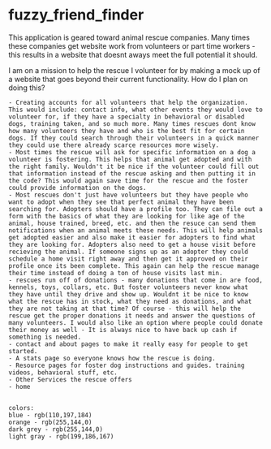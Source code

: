 # fuzzy_friend_finder

This application is geared toward animal rescue companies. Many times these companies get website work from volunteers or part time workers - this results in a website that doesnt aways meet the full potential it should.

I am on a mission to help the rescue I volunteer for by making a mock up of a website that goes beyond their current functionality. How do I plan on doing this?

    - Creating accounts for all volunteers that help the organization. This would include: contact info, what other events they would love to volunteer for, if they have a specialty in behavioral or disabled dogs, training taken, and so much more. Many times rescues dont know how many volunteers they have and who is the best fit for certain dogs. If they could search through their volunteers in a quick manner they could use there already scarce resources more wisely.
    - Most times the rescue will ask for specific information on a dog a volunteer is fostering. This helps that animal get adopted and with the right family. Wouldn't it be nice if the volunteer could fill out that information instead of the rescue asking and then putting it in the code? This would again save time for the rescue and the foster could provide information on the dogs.
    - Most rescues don't just have volunteers but they have people who want to adopt when they see that perfect animal they have been searching for. Adopters should have a profile too. They can file out a form with the basics of what they are looking for like age of the animal, house trained, breed, etc. and then the resuce can send them notifications when an animal meets these needs. This will help animals get adopted easier and also make it easier for adopters to find what they are looking for. Adopters also need to get a house visit before recieving the animal. If someone signs up as an adopter they could schedule a home visit right away and then get it approved on their profile once its been complete. This again can help the rescue manage their time instead of doing a ton of house visits last min. 
    - rescues run off of donations - many donations that come in are food, kennels, toys, collars, etc. But foster volunteers never know what they have until they drive and show up. Wouldnt it be nice to know what the rescue has in stock, what they need as donations, and what they are not taking at that time? Of course - this will help the rescue get the proper donations it needs and answer the questions of many volunteers. I would also like an option where people could donate their money as well - It is always nice to have back up cash if something is needed.
    - contact and about pages to make it really easy for people to get started.
    - A stats page so everyone knows how the rescue is doing.
    - Resource pages for foster dog instructions and guides. training videos, behavioral stuff, etc.
    - Other Services the rescue offers
    - home


    colors:
    blue - rgb(110,197,184)
    orange - rgb(255,144,0)
    dark grey - rgb(255,144,0)
    light gray - rgb(199,186,167)